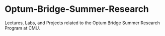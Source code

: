 # Optum-Bridge-Summer-Research

Lectures, Labs, and Projects related to the Optum Bridge Summer Research Program at CMU.
